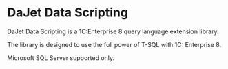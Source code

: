 # DaJet Data Scripting

DaJet Data Scripting is a 1C:Enterprise 8 query language extension library.

The library is designed to use the full power of T-SQL with 1C: Enterprise 8.

Microsoft SQL Server supported only.
